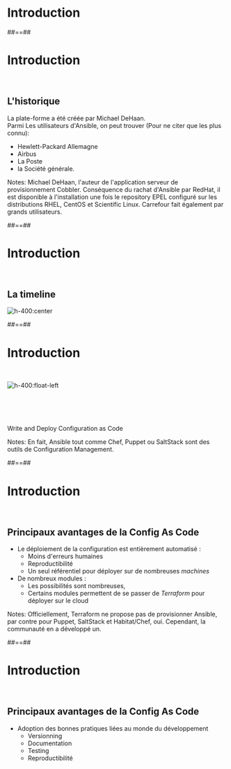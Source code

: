 <!-- .slide: class="transition bg-pink" -->

# Introduction

##==##

<!-- .slide: -->

# Introduction
<br/>

## L'historique
La plate-forme a été créée par Michael DeHaan.  
Parmi Les utilisateurs d'Ansible, on peut trouver (Pour ne citer que les plus connu):
* Hewlett-Packard Allemagne
* Airbus
* La Poste
* la Société générale. 

Notes:
Michael DeHaan, l'auteur de l'application serveur de provisionnement Cobbler.
Conséquence du rachat d'Ansible par RedHat, il est disponible à l'installation une fois le repository EPEL configuré sur les distributions RHEL, CentOS et Scientific Linux.
Carrefour fait également par grands utilisateurs.

##==##

<!-- .slide: --> 

# Introduction
<br/>

## La timeline

![h-400:center](./assets/images/timeline.png)

##==##

<!-- .slide: -->

# Introduction
<br/>

![h-400:float-left](./assets/images/ansible.png) 

<br/><br/><br/><br/>
Write and Deploy Configuration as Code

Notes:
En fait, Ansible tout comme Chef, Puppet ou SaltStack sont des outils de Configuration Management.

##==##

<!-- .slide: -->

# Introduction
<br/>

## Principaux avantages de la Config As Code
* Le déploiement de la configuration est entièrement automatisé : 
    * Moins d'erreurs humaines
    * Reproductibilité
    * Un seul référentiel pour déployer sur de nombreuses *machines*
* De nombreux modules : 
    * Les possibilités sont nombreuses,
    * Certains modules permettent de se passer de *Terraform* pour déployer sur le cloud

Notes:
Officiellement, Terraform ne propose pas de provisionner Ansible, par contre pour Puppet, SaltStack et Habitat/Chef, oui.
Cependant, la communauté en a développé un.

##==##

<!-- .slide: -->

# Introduction
<br/>

## Principaux avantages de la Config As Code
* Adoption des bonnes pratiques liées au monde du développement
    * Versionning
    * Documentation
    * Testing
    * Reproductibilité

